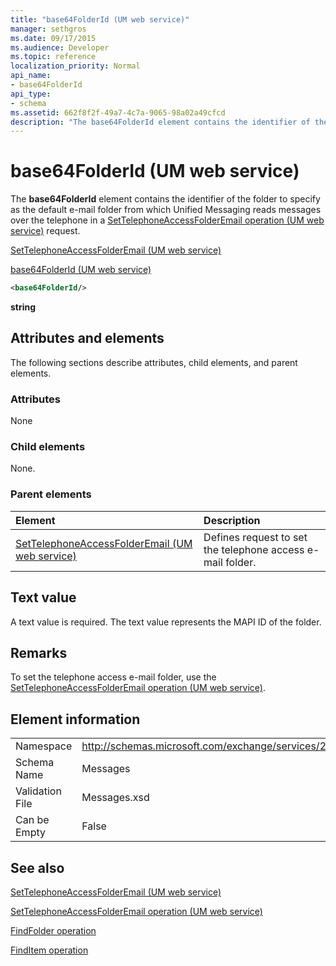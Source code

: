 ```yaml
---
title: "base64FolderId (UM web service)"
manager: sethgros
ms.date: 09/17/2015
ms.audience: Developer
ms.topic: reference
localization_priority: Normal
api_name:
- base64FolderId
api_type:
- schema
ms.assetid: 662f8f2f-49a7-4c7a-9065-98a02a49cfcd
description: "The base64FolderId element contains the identifier of the folder to specify as the default e-mail folder from which Unified Messaging reads messages over the telephone in a SetTelephoneAccessFolderEmail operation (UM web service) request."
---
```


# base64FolderId (UM web service)

The **base64FolderId** element contains the identifier of the folder to specify as the default e-mail folder from which Unified Messaging reads messages over the telephone in a [SetTelephoneAccessFolderEmail operation (UM web service)](settelephoneaccessfolderemail-operation-um-web-service.md) request. 
  
[SetTelephoneAccessFolderEmail (UM web service)](settelephoneaccessfolderemail-um-web-service.md)
  
[base64FolderId (UM web service)](base64folderid-um-web-service.md)
  
```xml
<base64FolderId/>
```

 **string**
## Attributes and elements

The following sections describe attributes, child elements, and parent elements.
  
### Attributes

None
  
### Child elements

None.
  
### Parent elements

|**Element**|**Description**|
|:-----|:-----|
|[SetTelephoneAccessFolderEmail (UM web service)](settelephoneaccessfolderemail-um-web-service.md) <br/> |Defines request to set the telephone access e-mail folder.  <br/> |
   
## Text value

A text value is required. The text value represents the MAPI ID of the folder.
  
## Remarks

To set the telephone access e-mail folder, use the [SetTelephoneAccessFolderEmail operation (UM web service)](settelephoneaccessfolderemail-operation-um-web-service.md).
  
## Element information

|||
|:-----|:-----|
|Namespace  <br/> |http://schemas.microsoft.com/exchange/services/2006/messages  <br/> |
|Schema Name  <br/> |Messages  <br/> |
|Validation File  <br/> |Messages.xsd  <br/> |
|Can be Empty  <br/> |False  <br/> |
   
## See also



[SetTelephoneAccessFolderEmail (UM web service)](settelephoneaccessfolderemail-um-web-service.md)
  
[SetTelephoneAccessFolderEmail operation (UM web service)](settelephoneaccessfolderemail-operation-um-web-service.md)
  
[FindFolder operation](findfolder-operation.md)
  
[FindItem operation](finditem-operation.md)

